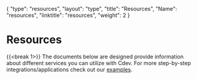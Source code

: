 {
    "type": "resources",
    "layout": "type",
    "title": "Resources",
    "Name": "resources",
    "linktitle": "resources",
    "weight": 2
}

# Resources
{{<break 1>}}
The documents below are designed provide information about different services you can utilize with Cdev.  For more step-by-step integrations/applications check out our [examples](/docs/examples).
